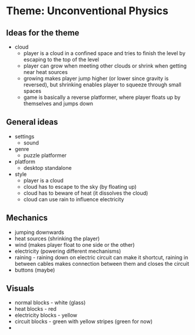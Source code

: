 # Theme: Unconventional Physics

## Ideas for the theme

- cloud
  - player is a cloud in a confined space and tries to finish the level by escaping to the top of the level
  - player can grow when meeting other clouds or shrink when getting near heat sources
  - growing makes player jump higher (or lower since gravity is reversed), but shrinking enables player to squeeze through small spaces
  - game is basically a reverse platformer, where player floats up by themselves and jumps down

## General ideas

- settings
  - sound
- genre
  - puzzle platformer
- platform
  - desktop standalone
- style
  - player is a cloud
  - cloud has to escape to the sky (by floating up)
  - cloud has to beware of heat (it dissolves the cloud)
  - cloud can use rain to influence electricity

## Mechanics

- jumping downwards
- heat sources (shrinking the player)
- wind (makes player float to one side or the other)
- electricity (powering different mechanisms)
- raining - raining down on electric circuit can make it shortcut, raining in between cables makes connection between them and closes the circuit
- buttons (maybe)

## Visuals

- normal blocks - white (glass)
- heat blocks - red
- electricity blocks - yellow
- circuit blocks - green with yellow stripes (green for now)
- 